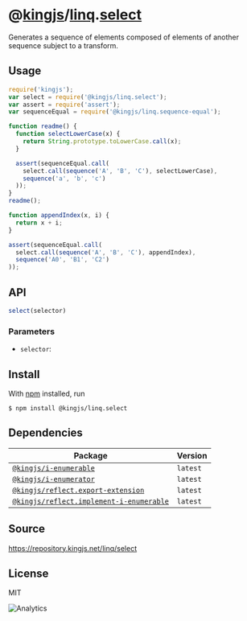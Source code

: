 # @[kingjs][@kingjs]/[linq][ns0].[select][ns1]
Generates a sequence of elements composed of  elements of another sequence subject to a transform.
## Usage
```js
require('kingjs');
var select = require('@kingjs/linq.select');
var assert = require('assert');
var sequenceEqual = require('@kingjs/linq.sequence-equal');

function readme() {
  function selectLowerCase(x) {
    return String.prototype.toLowerCase.call(x);
  }

  assert(sequenceEqual.call(
    select.call(sequence('A', 'B', 'C'), selectLowerCase), 
    sequence('a', 'b', 'c')
  ));
}
readme();

function appendIndex(x, i) {
  return x + i;
}

assert(sequenceEqual.call(
  select.call(sequence('A', 'B', 'C'), appendIndex), 
  sequence('A0', 'B1', 'C2')
));
```

## API
```ts
select(selector)
```

### Parameters
- `selector`: 



## Install
With [npm](https://npmjs.org/) installed, run
```
$ npm install @kingjs/linq.select
```
## Dependencies
|Package|Version|
|---|---|
|[`@kingjs/i-enumerable`](https://www.npmjs.com/package/@kingjs/i-enumerable)|`latest`|
|[`@kingjs/i-enumerator`](https://www.npmjs.com/package/@kingjs/i-enumerator)|`latest`|
|[`@kingjs/reflect.export-extension`](https://www.npmjs.com/package/@kingjs/reflect.export-extension)|`latest`|
|[`@kingjs/reflect.implement-i-enumerable`](https://www.npmjs.com/package/@kingjs/reflect.implement-i-enumerable)|`latest`|
## Source
https://repository.kingjs.net/linq/select
## License
MIT

![Analytics](https://analytics.kingjs.net/linq/select)

[@kingjs]: https://www.npmjs.com/package/kingjs
[ns0]: https://www.npmjs.com/package/@kingjs/linq
[ns1]: https://www.npmjs.com/package/@kingjs/linq.select
